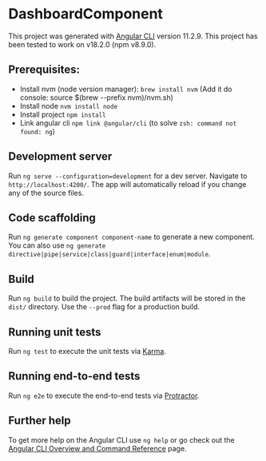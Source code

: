 # DashboardComponent

This project was generated with [Angular CLI](https://github.com/angular/angular-cli) version 11.2.9.
This project has been tested to work on v18.2.0 (npm v8.9.0).


## Prerequisites:
- Install nvm (node version manager): `brew install nvm` (Add it do console: source $(brew --prefix nvm)/nvm.sh)
- Install node `nvm install node`
- Install project `npm install`
- Link angular cli `npm link @angular/cli` (to solve `zsh: command not found: ng`)

## Development server

Run `ng serve --configuration=development` for a dev server. Navigate to `http://localhost:4200/`. The app will automatically reload if you change any of the source files.

## Code scaffolding

Run `ng generate component component-name` to generate a new component. You can also use `ng generate directive|pipe|service|class|guard|interface|enum|module`.

## Build

Run `ng build` to build the project. The build artifacts will be stored in the `dist/` directory. Use the `--prod` flag for a production build.

## Running unit tests

Run `ng test` to execute the unit tests via [Karma](https://karma-runner.github.io).

## Running end-to-end tests

Run `ng e2e` to execute the end-to-end tests via [Protractor](http://www.protractortest.org/).

## Further help

To get more help on the Angular CLI use `ng help` or go check out the [Angular CLI Overview and Command Reference](https://angular.io/cli) page.
